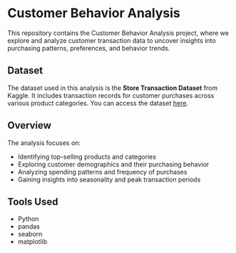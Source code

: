 # Customer Behavior Analysis

This repository contains the Customer Behavior Analysis project, where we explore and analyze customer transaction data to uncover insights into purchasing patterns, preferences, and behavior trends.

## Dataset

The dataset used in this analysis is the **Store Transaction Dataset** from Kaggle. It includes transaction records for customer purchases across various product categories. You can access the dataset [here](https://www.kaggle.com/datasets/nazishjaveed/store-transaction-dataset).

## Overview

The analysis focuses on:

- Identifying top-selling products and categories
- Exploring customer demographics and their purchasing behavior
- Analyzing spending patterns and frequency of purchases
- Gaining insights into seasonality and peak transaction periods

## Tools Used

- Python
- pandas
- seaborn
- matplotlib
